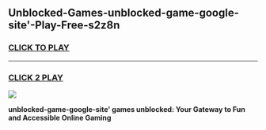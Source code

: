 
## Unblocked-Games-unblocked-game-google-site'-Play-Free-s2z8n
<h3>
<a href="https://premium76.site?title=unblocked-game-google-site'&ref=22A">CLICK TO PLAY</a></h3>
<hr>

<h3>
<a href="https://premium76.site?title=unblocked-game-google-site'&ref=22A">CLICK 2 PLAY</a>
  
</h3>

<a href="https://premium76.site?title=unblocked-game-google-site'&ref=22A"><img src="https://clearcache.store/games.png"></a>


**unblocked-game-google-site' games unblocked: Your Gateway to Fun and Accessible Online Gaming**
